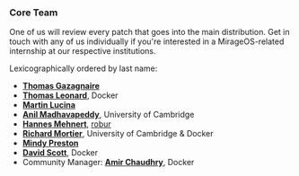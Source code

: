 ### Core Team

One of us will review every patch that goes into the main distribution. Get in
touch with any of us individually if you're interested in a MirageOS-related
internship at our respective institutions.

Lexicographically ordered by last name:
* **[Thomas Gazagnaire](http://thomas.gazagnaire.org)**
* **[Thomas Leonard](http://roscidus.com/blog/)**, Docker
* **[Martin Lucina](https://lucina.net/)**
* **[Anil Madhavapeddy](http://anil.recoil.org)**, University of Cambridge
* **[Hannes Mehnert](https://hannes.nqsb.io)**, [robur](http://robur.io)
* **[Richard Mortier](http://mort.io/)**, University of Cambridge & Docker
* **[Mindy Preston](http://www.somerandomidiot.com)**
* **[David Scott](http://dave.recoil.org)**, Docker
* Community Manager: **[Amir Chaudhry](http://amirchaudhry.com/)**, Docker
